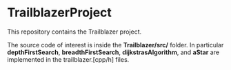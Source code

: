 # TrailblazerProject

This repository contains the Trailblazer project. 

The source code of interest is inside the **Trailblazer/src/** folder. In particular **depthFirstSearch**, **breadthFirstSearch**, **dijkstrasAlgorithm**, and **aStar** are implemented in the trailblazer.[cpp/h] files.
